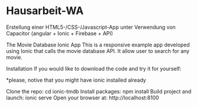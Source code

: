 # Hausarbeit-WA
Erstellung einer HTML5-/CSS-/Javascript-App unter Verwendung von Capacitor (angular + Ionic + Firebase + API)

The Movie Database Ionic App
This is a responsive example app developed using Ionic that calls the movie database API. It allow user to search for any movie.

Installation
If you would like to download the code and try it for yourself:

*please, notive that you might have ionic installed already

Clone the repo: 
cd ionic-tmdb
Install packages: npm install
Build project and launch: ionic serve
Open your browser at: http://localhost:8100
